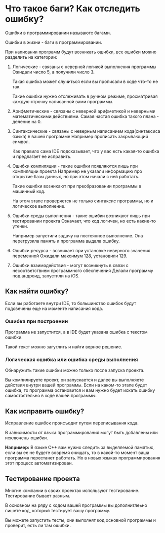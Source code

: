 # Что такое баги? Как отследить ошибку?
Ошибки в программировании называютс багами.

Ошибки в жизни - баги в программировании.

При написании программ будут возникать ошибки, все ошибки можно разделить на категории:
1. Логические - связаны с неверной логикой выполнения программы
	Ожидали число 5, а получили число 3.
	
	Такая ошибка может случиться если вы прописали в коде что-то не так.
	
	Такие ошибки нужно отслеживать в ручном режиме, просматривая каждую строчку написанной вами программы.

2. Арифметические - связаны с неверной арифметикой и неверными математическими действиями.
	Самая частая ошибка такого плана - деление на 0.

3. Синтаксические - связаны с неверным написанием кода(синтаксиса языка) в вашей программе
	Например прописать закрывающий символ.
	
	Как правило сама IDE подсказывает, что у вас есть какая-то ошибка и предлагает ее исправить.

4. Ошибки компиляции - такие ошибки появляются лишь при компиляции проекта
	Например не указали информацию про открытие базы данных, но при этом начали с ней работать.
	
	Такие ошибки возникают при преобразовании программы в машинный код.
	
	На этом этапе проверяется не только синтаксис программы, но и логическое выполнение.

5. Ошибки среды выполнения - такие ошибки возникают лишь при тестировании проекта
	Означает, что код логичен, но есть какие-то утечки.
	
	Например запустили задачу на постоянное выполнение. Она перегрузила память и программа выдала ошибку.

6. Ошибки ресурса - возникает при установке неверного значения переменной
	Ожидали максимум 128, установили 129.

7. Ошибки взаимодействия - могут возникнуть в связи с несоответствием программного обеспечения
	Делали программу под андроид, запустили на iOS.

## Как найти ошибку?
Если вы работаете внутри IDE, то большинство ошибок будут подсвечены еще на моменте написания кода.

### Ошибка при построении
Программа не запустится, а в IDE будет указана ошибка с текстом ошибки. 

Такой текст можно загуглить и найти верное решение.

### Логическая ошибка или ошибка среды выполнения
Обнаружить такие ошибки можно только после запуска проекта. 

Вы компилируете проект, он запускается и далее вы выполняете действия внутри вашей программы. Если на каком-то этапе будет ошибка, то программа остановится и вам нужно будет искать ошибку самостоятельно в коде вашей программы.

## Как исправить ошибку?
Исправление ошибок происъодит путем переписывания кода.

В зависимости от языка программирования могут быть добавлены или исключены ошибки.

**Например:** В языке С++ вам нужно следить за выделяемой памятью, если вы ее не будете вовремя очищать, то в какой-то момент ваша программа перестанет работать. Но в новых языках программирования этот процесс автоматизирован.

## Тестирование проекта
Многие компании в своих проектах используют тестирование. Тестирование бывает разным.

В основном на ряду с кодом вашей программы вы дополнитлеьно пишете код, который тестирует вашу программу.

Вы можете запустить тесты, они выполнят код основной программы и проверит, есть ли там ошибки.

